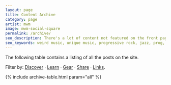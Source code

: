 ```yaml
---
layout: page
title: Content Archive
category: page
artist: mwm
image: mwm-social-square
permalink: /archive/
seo_description: There's a lot of content not featured on the front page. Look around and enjoy!
seo_keywords: weird music, unique music, progressive rock, jazz, prog, composition
---
```

The following table contains a listing of all the posts on the site.

Filter by: <a href="/archive/discover">Discover</a> &middot; <a href="/archive/learn">Learn</a> &middot; <a href="/archive/gear">Gear</a> &middot; <a href="/archive/share">Share</a> &middot; <a href="/archive/link">Links</a>.

{% include archive-table.html param="all" %}
